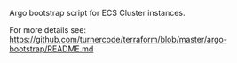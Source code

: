 Argo bootstrap script for ECS Cluster instances.

For more details see: https://github.com/turnercode/terraform/blob/master/argo-bootstrap/README.md 
